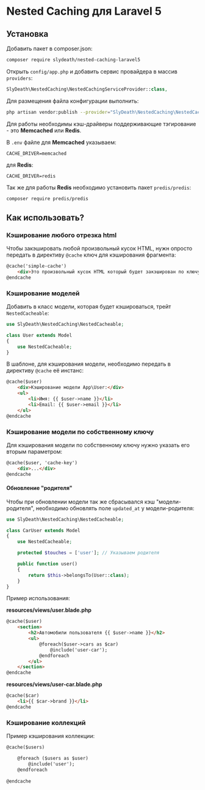 # Nested Caching для Laravel 5

## Установка

Добавить пакет в composer.json:

```bash
composer require slydeath/nested-caching-laravel5
```

Открыть `config/app.php` и добавить сервис провайдера в массив `providers`:

```php
SlyDeath\NestedCaching\NestedCachingServiceProvider::class,
```

Для размещения файла конфигурации выполнить:

```bash
php artisan vendor:publish --provider="SlyDeath\NestedCaching\NestedCachingServiceProvider" --tag=config
```

Для работы необходимы кэш-драйверы поддерживающие тэгирование - это **Memcached** или **Redis**.

В `.env` файле для **Memcached** указываем:

```
CACHE_DRIVER=memcached
```

для **Redis**:

```
CACHE_DRIVER=redis
```

Так же для работы **Redis** необходимо установить пакет `predis/predis`:

```bash
composer require predis/predis
```

## Как использовать?

### Кэширование любого отрезка html

Чтобы закэшировать любой произвольный кусок HTML, нужн опросто передать в директиву `@cache` ключ для кэширования фрагмента:

```html
@cache('simple-cache')
    <div>Это произвольный кусок HTML который будет закэширован по ключу "simple-cache"</div>
@endcache
```

### Кэширование моделей

Добавить в класс модели, которая будет кэшироваться, трейт `NestedCacheable`:

```php
use SlyDeath\NestedCaching\NestedCacheable;

class User extends Model
{
    use NestedCacheable;
}
```

В шаблоне, для кэширования модели, необходимо передать в директиву `@cache` её инстанс:

```html
@cache($user)
    <div>Кэширование модели App\User:</div>
    <ul>
        <li>Имя: {{ $user->name }}</li>
        <li>Email: {{ $user->email }}</li>
    </ul>
@endcache
```

### Кэширование модели по собственному ключу

Для кэширования модели по собственному ключу нужно указать его вторым параметром:

 ```html
 @cache($user, 'cache-key')
     <div>...</div>
 @endcache
 ```

#### Обновление "родителя"

Чтобы при обновлении модели так же сбрасывался кэш "модели-родителя", 
необходимо обновлять поле `updated_at` у модели-родителя:

```php
use SlyDeath\NestedCaching\NestedCacheable;

class CarUser extends Model
{
    use NestedCacheable;

    protected $touches = ['user']; // Указываем родителя

    public function user()
    {
        return $this->belongsTo(User::class);
    }
}
```

Пример использования:

**resources/views/user.blade.php**

```html
@cache($user)
    <section>
        <h2>Автомобили пользователя {{ $user->name }}</h2>
        <ul>
            @foreach($user->cars as $car)
                @include('user-car');
            @endforeach
        </ul>
    </section>
@endcache
```

**resources/views/user-car.blade.php**

```html
@cache($car)
    <li>{{ $car->brand }}</li>
@endcache
```

### Кэширование коллекций

Пример кэширования коллекции:

```html
@cache($users)

    @foreach ($users as $user)
        @include('user');
    @endforeach
    
@endcache
```
